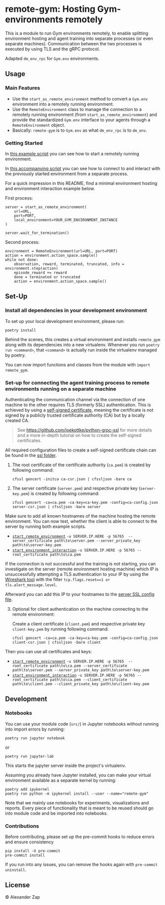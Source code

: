 # remote-gym: Hosting Gym-environments remotely

This is a module to run Gym environments remotely, to enable splitting environment hosting and agent training into separate processes (or even separate machines).
Communication between the two processes is executed by using TLS and the gRPC protocol.

Adapted `dm_env_rpc` for `Gym.env` environments.


## Usage

### Main Features
- Use the `start_as_remote_environment` method to convert a `Gym.env` environment into a remotely running environment.
- Use the `RemoteEnvironment` class to manage the connection to a remotely running environment (from `start_as_remote_environment`) and provide the standardized `Gym.env` interface to your agents through a `RemoteEnvironment` object.
- Basically: `remote-gym` is to `Gym.env` as what `dm_env_rpc` is to `dm_env`.

### Getting Started

In [this example script](exploration/start_remote_environment.py) you can see how to start a remotely running environment.

In [this accompanying script](exploration/start_environment_interaction.py) you can see how to connect to and interact with the previously started environment from a separate process.

For a quick impression in this README, find a minimal environment hosting and environment interaction example below.

First process:
```
server = start_as_remote_environment(
    url=URL,
    port=PORT,
    local_environment=YOUR_GYM_ENVIRONMENT_INSTANCE
)

server.wait_for_termination()
```

Second process:
```
environment = RemoteEnvironment(url=URL, port=PORT)
action = environment.action_space.sample()
while not done:
    observation, reward, terminated, truncated, info = environment.step(action)
    episode_reward += reward
    done = terminated or truncated
    action = environment.action_space.sample()
```

## Set-Up

### Install all dependencies in your development environment

To set up your local development environment, please run:

    poetry install

Behind the scenes, this creates a virtual environment and installs `remote_gym` along with its dependencies into a new virtualenv. Whenever you run `poetry run <command>`, that `<command>` is actually run inside the virtualenv managed by poetry.

You can now import functions and classes from the module with `import remote_gym`.


### Set-up for connecting the agent training process to remote environments running on a separate machine
Authenticating the communication channel via the connection of one machine to the other requires TLS (formerly SSL)
authentication.
This is achieved by using a [self-signed certificate](https://en.wikipedia.org/wiki/Self-signed_certificate),
meaning the certificate is not signed by a publicly trusted certificate authority (CA) but by a locally created CA.

> See https://github.com/joekottke/python-grpc-ssl for more details and a more in-depth tutorial on how to create the self-signed certificates.

All required configuration files to create a self-signed certificate chain can be found in the [ssl folder](/ssl).

1. The root certificate of the certificate authority (`ca.pem`) is created by following command:

       cfssl gencert -initca ca-csr.json | cfssljson -bare ca


2. The server certificate (`server.pem`) and respective private key (`server-key.pem`) is created by following command:

       cfssl gencert -ca=ca.pem -ca-key=ca-key.pem -config=ca-config.json server-csr.json | cfssljson -bare server

Make sure to add all known hostnames of the machine hosting the remote environment. You can now test, whether the
client is able to connect to the server by running both example scripts.

   - [`start_remote_environment`](/exploration/start_remote_environment.py) `-u SERVER.IP.HERE -p 56765  --server_certificate path\to\server.pem --server_private_key path\to\server-key.pem`
   - [`start_environment_interaction`](/exploration/start_environment_interaction.py) `-u SERVER.IP.HERE -p 56765 --root_certificate path\to\ca.pem`


If the connection is not successful and the training is not starting, you can investigate on the server
(remote environment hosting machine) which IP is unsuccessfully attempting a TLS authentication to your IP by using
the [Wireshark tool](https://www.wireshark.org/download.html) with the filter `tcp.flags.reset==1 or tls.alert_message.level`.

Afterward you can add this IP to your hostnames to the [server SSL config file](/ssl/server-csr.json).


3. Optional for client authentication on the machine connecting to the remote environment:

    Create a client certificate (`client.pem`) and respective private key `client-key.pem` by running following command:

       cfssl gencert -ca=ca.pem -ca-key=ca-key.pem -config=ca-config.json client-csr.json | cfssljson -bare client

Then you can use all certificates and keys:

   - [`start_remote_environment`](/exploration/start_remote_environment.py) `-u SERVER.IP.HERE -p 56765  --root_certificate path\to\ca.pem --server_certificate path\to\server.pem --server_private_key path\to\server-key.pem`
   - [`start_environment_interaction`](/exploration/start_environment_interaction.py) `-u SERVER.IP.HERE -p 56765 --root_certificate path\to\ca.pem --client_certificate path\to\client.pem --client_private_key path\to\client-key.pem`





## Development

### Notebooks

You can use your module code (`src/`) in Jupyter notebooks without running into import errors by running:

    poetry run jupyter notebook

or

    poetry run jupyter-lab

This starts the jupyter server inside the project's virtualenv.

Assuming you already have Jupyter installed, you can make your virtual environment available as a separate kernel by running:

    poetry add ipykernel
    poetry run python -m ipykernel install --user --name="remote-gym"

Note that we mainly use notebooks for experiments, visualizations and reports. Every piece of functionality that is meant to be reused should go into module code and be imported into notebooks.

### Contributions

Before contributing, please set up the pre-commit hooks to reduce errors and ensure consistency

    pip install -U pre-commit
    pre-commit install

If you run into any issues, you can remove the hooks again with `pre-commit uninstall`.

## License

© Alexander Zap
